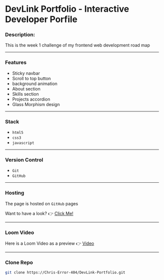 # DevLink Portfolio - Interactive Developer Porfile

### Description:
This is the week 1 challenge of my frontend web development road map

---

### Features
- Sticky navbar
- Scroll to top button
- background animation
- About section
- Skills section
- Projects accordion
- Glass Morphism design

---

### Stack
- `html5`
- `css3`
- `javascript`

---

### Version Control
- `Git`
- `GitHub`

---

### Hosting
The page is hosted on `GitHub` pages 
 
Want to have a look? 👉
<a href="https://chris-error-404.github.io/DevLink-Portfolio/">Click Me!</a>
<br>

---

### Loom Video

Here is a Loom Video as a preview 👉
<a href="https://www.loom.com/embed/3854fdc7714d4e7882c50917c7914870?sid=c125bf99-049c-4b84-a8e4-4c9f20b89d35">Video</a>

---

### Clone Repo

```bash
git clone https://Chris-Error-404/DevLink-Portfolio.git
```

